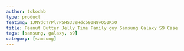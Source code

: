 ```yaml
---
author: tokodab
type: product
featimg: 1JNYdCTrPl7P5HS33eHdcb90N8vO50KxO
title: Peanut Butter Jelly Time Family guy Samsung Galaxy S9 Case
tags: [samsung, galaxy, s9]
category: [samsung]
---
```

